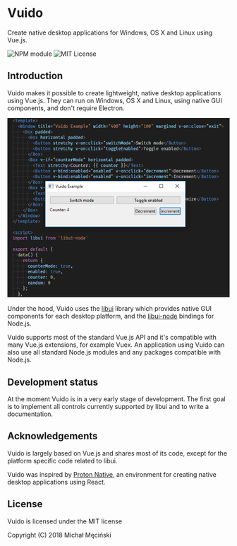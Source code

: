 # Vuido

Create native desktop applications for Windows, OS X and Linux using Vue.js.

![NPM module](https://img.shields.io/npm/v/vuido.svg) ![MIT License](https://img.shields.io/github/license/mimecorg/vuido.svg)

## Introduction

Vuido makes it possible to create lightweight, native desktop applications using Vue.js. They can run on Windows, OS X and Linux, using native GUI components, and don't require Electron.

![](.gitbook/assets/vuido-example%20%281%29.png)

Under the hood, Vuido uses the [libui](https://github.com/andlabs/libui) library which provides native GUI components for each desktop platform, and the [libui-node](https://github.com/parro-it/libui-node) bindings for Node.js.

Vuido supports most of the standard Vue.js API and it's compatible with many Vue.js extensions, for example Vuex. An application using Vuido can also use all standard Node.js modules and any packages compatible with Node.js.

## Development status

At the moment Vuido is in a very early stage of development. The first goal is to implement all controls currently supported by libui and to write a documentation.

## Acknowledgements

Vuido is largely based on Vue.js and shares most of its code, except for the platform specific code related to libui.

Vuido was inspired by [Proton Native](https://github.com/kusti8/proton-native), an environment for creating native desktop applications using React.

## License

Vuido is licensed under the MIT license

Copyright \(C\) 2018 Michał Męciński


